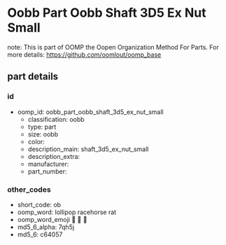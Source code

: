 # Oobb Part Oobb Shaft 3D5 Ex Nut Small  

note: This is part of OOMP the Oopen Organization Method For Parts. For more details: https://github.com/oomlout/oomp_base

##  part details





### id
* oomp_id: oobb_part_oobb_shaft_3d5_ex_nut_small
  * classification: oobb
  * type: part
  * size: oobb
  * color: 
  * description_main: shaft_3d5_ex_nut_small
  * description_extra: 
  * manufacturer: 
  * part_number: 

### other_codes
* short_code: ob
* oomp_word: lollipop racehorse rat
* oomp_word_emoji :lollipop: :racehorse: :rat:
* md5_6_alpha: 7qh5j
* md5_6: c64057